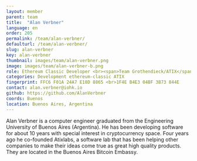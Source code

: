 ```yaml
---
layout: member
parent: team
title:  "Alan Verbner"
language: en
order: 205
permalink: /team/alan-verbner/
defaulturl: /team/alan-verbner/
slug: alan-verbner
key: alan-verbner
thumbnail: images/team/alan-verbner.png
image: images/team/alan-verbner-b.png
role: Ethereum Classic Developer <br><span>Team Grothendieck/ATIX</span>
categories: Development ethereum-classic ATIX
fingerprint: FFC6 F01A 24A7 E18D 8865 <br>1F4E B4E3 04BF 3B73 844E
contact: alan.verbner@iohk.io
github: https://github.com/AlanVerbner
coords: Buenos
location: Buenos Aires, Argentina
---
```

Alan Verbner is a computer engineer graduated from the Engineering University of Buenos Aires (Argentina). He has been developing software for about 10 years with special interest in cryptocurrency space. Four years ago he co-founded Atixlabs, a software lab that has been helping other companies to make their ideas come true as great high quality products. They are located in the Buenos Aires Bitcoin Embassy.
